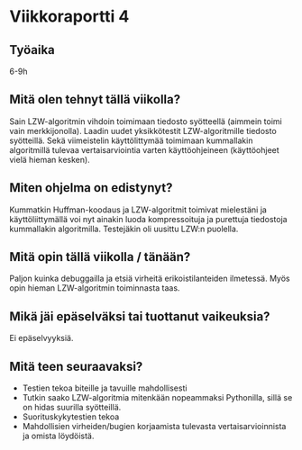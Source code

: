 # Viikkoraportti 4

## Työaika

6-9h

## Mitä olen tehnyt tällä viikolla?

Sain LZW-algoritmin vihdoin toimimaan tiedosto syötteellä (aimmein toimi vain merkkijonolla). Laadin uudet yksikkötestit LZW-algoritmille tiedosto syötteillä. Sekä viimeistelin käyttölittymää toimimaan kummallakin algoritmillä tulevaa vertaisarviointia varten käyttöohjeineen (käyttöohjeet vielä hieman kesken).

## Miten ohjelma on edistynyt?

Kummatkin Huffman-koodaus ja LZW-algoritmit toimivat mielestäni ja käyttöliittymällä voi nyt ainakin luoda kompressoituja ja purettuja tiedostoja kummallakin algoritmilla. Testejäkin oli uusittu LZW:n puolella.

## Mitä opin tällä viikolla / tänään?

Paljon kuinka debuggailla ja etsiä virheitä erikoistilanteiden ilmetessä. Myös opin hieman LZW-algoritmin toiminnasta taas.

## Mikä jäi epäselväksi tai tuottanut vaikeuksia?

Ei epäselvyyksiä.

## Mitä teen seuraavaksi?

- Testien tekoa biteille ja tavuille mahdollisesti
- Tutkin saako LZW-algoritmia mitenkään nopeammaksi Pythonilla, sillä se on hidas suurilla syötteillä.
- Suorituskykytestien tekoa
- Mahdollisien virheiden/bugien korjaamista tulevasta vertaisarvioinnista ja omista löydöistä.
